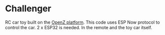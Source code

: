 # Challenger
RC car toy built on the [OpenZ platform](https://cults3d.com/:24462). This code uses ESP Now protocol to control the car. 2 x ESP32 is needed. In the remote and the toy car itself.
